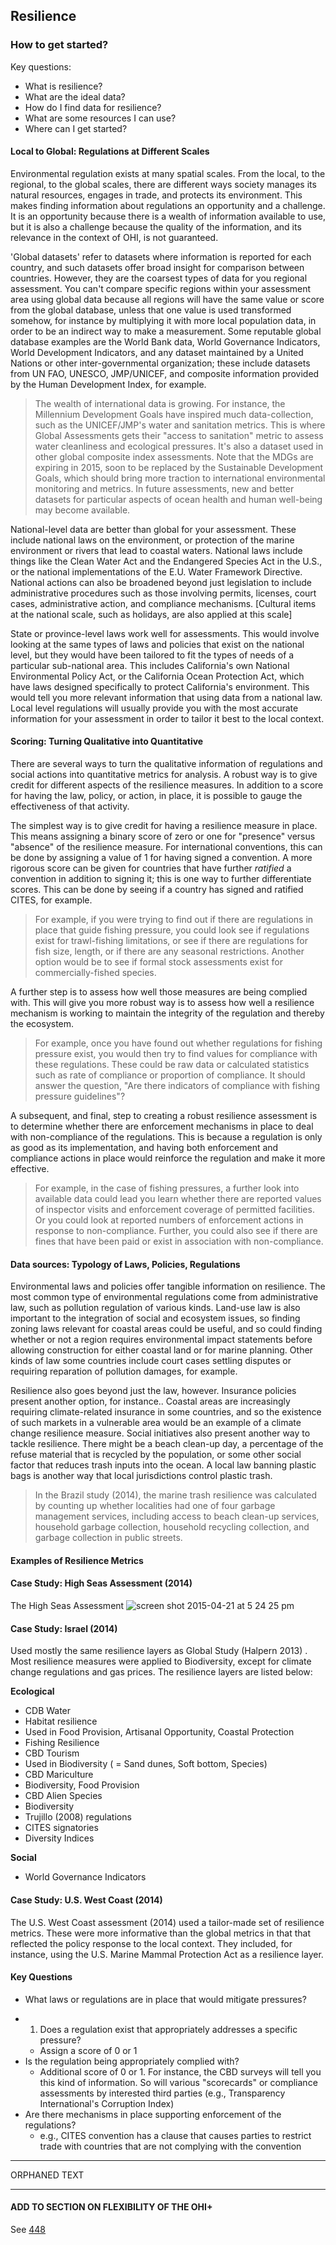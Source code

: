 ## Resilience

### How to get started?

Key questions:
* What is resilience?
* What are the ideal data?
* How do I find data for resilience?
* What are some resources I can use?
* Where can I get started?

#### Local to Global: Regulations at Different Scales

Environmental regulation exists at many spatial scales. From the local, to the regional, to the global scales, there are different ways society manages its natural resources, engages in trade, and protects its environment. This makes finding information about regulations an opportunity and a challenge. It is an opportunity because there is a wealth of information available to use, but it is also a challenge because the quality of the information, and its relevance in the context of OHI, is not guaranteed.

'Global datasets' refer to datasets where information is reported for each country, and such datasets offer broad insight for comparison between countries. However, they are the coarsest types of data for you regional assessment. You can't compare specific regions within your assessment area using global data because all regions will have the same value or score from the global database, unless that one value is used transformed somehow, for instance by multiplying it with more local population data, in order to be an indirect way to make a measurement. Some reputable global database examples are the World Bank data, World Governance Indicators, World Development Indicators, and any dataset maintained by a United Nations or other inter-governmental organization; these include datasets from UN FAO, UNESCO, JMP/UNICEF, and composite information provided by the Human Development Index, for example.

> The wealth of international data is growing. For instance, the Millennium Development Goals have inspired much data-collection, such as the UNICEF/JMP's water and sanitation metrics. This is where Global Assessments gets their "access to sanitation" metric to assess water cleanliness and ecological pressures. It's also a dataset used in  other global composite index assessments. Note that the MDGs are expiring in 2015, soon to be replaced by the Sustainable Development Goals, which should bring more traction to international environmental monitoring and metrics. In future assessments, new and better datasets for particular aspects of ocean health and human well-being may become available.

National-level data are better than global for your assessment. These include national laws on the environment, or protection of the marine environment or rivers that lead to coastal waters. National laws include things like the Clean Water Act and the Endangered Species Act in the U.S., or the national implementations of the E.U. Water Framework Directive. National actions can also be broadened beyond just legislation to include administrative procedures such as those involving permits, licenses, court cases, administrative action, and compliance mechanisms. [Cultural items at the national scale, such as holidays, are also applied at this scale]

State or province-level laws work well for assessments. This would involve looking at the same types of laws and policies that exist on the national level, but they would have been tailored to fit the types of needs of a particular sub-national area. This includes California's own National Environmental Policy Act, or the California Ocean Protection Act, which have laws designed specifically to protect California's environment. This would tell you more relevant information that using data from a national law. Local level regulations will usually provide you with the most accurate information for your assessment in order to tailor it best to the local context.

#### Scoring: Turning Qualitative into Quantitative

There are several ways to turn the qualitative information of regulations and social actions into quantitative metrics for analysis. A  robust way is to give credit for different aspects of the resilience measures. In addition to a score for having the law, policy, or action, in place, it is possible to gauge the effectiveness of that activity.

The simplest way is to give credit for having a resilience measure in place. This means assigning a binary score of zero or one for "presence" versus "absence" of the resilience measure. For international conventions, this can be done by assigning a value of 1 for having signed a convention. A more rigorous score can be given for countries that have further *ratified* a convention in addition to signing it; this is one way to further differentiate scores. This can be done by seeing if a country has signed and ratified CITES, for example.

> For example, if you were trying to find out if there are regulations in place that guide fishing pressure, you could look see if regulations exist for trawl-fishing limitations, or see if there are regulations for fish size, length, or if there are any seasonal restrictions. Another option would be to see if formal stock assessments exist for commercially-fished species.

A further step is to assess how well those measures are being complied with. This will give you more robust way is to assess how well a resilience  mechanism is working to maintain the integrity of the regulation and thereby the ecosystem.

> For example, once you have found out whether regulations for fishing pressure exist, you would then try to find values for compliance with these regulations. These could be raw data or calculated statistics such as rate of compliance or proportion of compliance. It should answer the question, "Are there indicators of compliance with fishing pressure guidelines"?

A subsequent, and final, step to creating a robust resilience assessment is to determine whether there are enforcement mechanisms in place to deal with non-compliance of the regulations. This is because a regulation is only as good as its implementation, and having both enforcement and compliance actions in place would reinforce the regulation and make it more effective.

> For example, in the case of fishing pressures, a further look into available data could lead you learn whether there are reported values of inspector visits and enforcement coverage of permitted facilities. Or you could look at reported numbers of enforcement actions in response to non-compliance. Further, you could also see if there are fines that have been paid or exist in association with non-compliance.

#### Data sources: Typology of Laws, Policies, Regulations

<!---Link to Courtney's Google Doc-->

Environmental laws and policies offer tangible information on resilience. The most common type of environmental regulations come from administrative law, such as pollution regulation of various kinds. Land-use law is also important to the integration of social and ecosystem issues, so finding zoning laws relevant for coastal areas could be useful, and so could finding whether or not a region requires environmental impact statements before allowing construction for either coastal land or for marine planning. Other kinds of law some countries include court cases settling disputes or requiring reparation of pollution damages, for example.

Resilience also goes beyond just the law, however. Insurance policies present another option, for instance.. Coastal areas are increasingly requiring climate-related insurance in some countries, and so the existence of such markets in a vulnerable area would be an example of a climate change resilience measure. Social initiatives also present another way to tackle resilience. There might be a beach clean-up day, a percentage of the refuse material that is recycled by the population, or some other social factor that reduces trash inputs into the ocean. A local law banning plastic bags is another way that local jurisdictions control plastic trash.

> In the Brazil study (2014), the marine trash resilience was calculated by counting up whether localities had one of four garbage management services, including access to beach clean-up services, household garbage collection, household recycling collection, and garbage collection in public streets. <!---Julie's MS--->

#### **Examples of Resilience Metrics**

#### Case Study: High Seas Assessment (2014)

<!---To be developed--->
The High Seas Assessment
![screen shot 2015-04-21 at 5 24 25 pm](https://cloud.githubusercontent.com/assets/5891909/7570140/a272d48e-f7c2-11e4-988d-c3a80d97398a.png)


#### Case Study: Israel (2014)

Used mostly the same resilience layers as Global Study (Halpern 2013) <!---Julie, is this true?--->. Most resilience measures were applied to Biodiversity, except for climate change regulations and gas prices. The resilience layers are listed below:

**Ecological**
* CDB Water
* Habitat resilience
* Used in Food Provision, Artisanal Opportunity, Coastal Protection
* Fishing Resilience
* CBD Tourism
* Used in Biodiversity ( = Sand dunes, Soft bottom, Species)
* CBD Mariculture
* Biodiversity, Food Provision
* CBD Alien Species
* Biodiversity
* Trujillo (2008) regulations
* CITES signatories
* Diversity Indices

**Social**
* World Governance Indicators


#### Case Study: U.S. West Coast (2014)

The U.S. West Coast assessment (2014) used a tailor-made set of resilience metrics. These were more informative than the global metrics in that that reflected the policy response to the local context. They included, for instance, using the U.S. Marine Mammal Protection Act as a resilience layer.


#### Key Questions
<!---from Julie's MS--->
* What laws or regulations are in place that would mitigate pressures?
<!---From Courtney's GoogleDoc--->

* 1. Does a regulation exist that appropriately addresses a specific pressure?
   * Assign a score of 0 or 1
 * Is the regulation being appropriately complied with?
    * Additional score of 0 or 1. For instance, the CBD surveys will tell you this kind of information. So will various "scorecards" or compliance assessments by interested third parties (e.g., Transparency International's Corruption Index)
 * Are there mechanisms in place supporting enforcement of the regulations?
    * e.g., CITES convention has a clause that causes parties to restrict trade with countries that are not complying with the convention





****************
ORPHANED TEXT
****************

#### ADD TO SECTION ON FLEXIBILITY OF THE OHI+

See [448](github.com/ohi-science/issues/issues/448)
